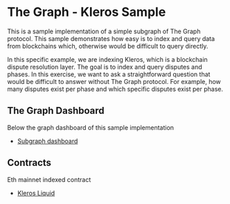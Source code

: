 # The Graph - Kleros Sample

This is a sample implementation of a simple subgraph of The Graph protocol. This sample demonstrates how easy is to index and query data from blockchains which, otherwise would be difficult to query directly.

In this specific example, we are indexing Kleros, which is a blockchain dispute resolution layer. The goal is to index and query disputes and phases. In this exercise, we want to ask a straightforward question that would be difficult to answer without The Graph protocol. For example, how many disputes exist per phase and which specific disputes exist per phase.

## The Graph Dashboard

Below the graph dashboard of this sample implementation
* [Subgraph dashboard](https://thegraph.com/explorer/subgraph/axeldomingues/kleros-sample?query=Disputes%20array%20per%20phase)
 
## Contracts

Eth mainnet indexed contract
* [Kleros Liquid](https://etherscan.io/address/0x988b3a538b618c7a603e1c11ab82cd16dbe28069#code)

